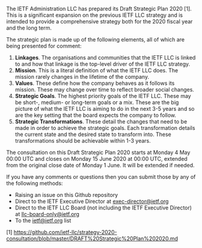 The IETF Administration LLC has prepared its Draft Strategic Plan 2020 [1].  This is a significant expansion on the previous IETF LLC strategy and is intended to provide a comprehensive strategy both for the 2020 fiscal year and the long term.

The strategic plan is made up of the following elements, all of which are being presented for comment:

1. **Linkages**.  The organisations and communities that the IETF LLC is linked to and how that linkage is the top-level driver of the IETF LLC strategy. 
2. **Mission**.  This is a literal definition of what the IETF LLC does.  The mission rarely changes in the lifetime of the company.
3. **Values**.  These define how the company behaves as it follows its mission. These may change over time to reflect broader social changes.
4. **Strategic Goals**.  The highest priority goals of the IETF LLC.  These may be short-, medium- or long-term goals or a mix.  These are the big picture of what the IETF LLC is aiming to do in the next 3-5 years and so are the key setting that the board expects the company to follow.
5. **Strategic Transformations**.  These detail the changes that need to be made in order to achieve the strategic goals.   Each transformation details the current state and the desired state to transform into. These transformations should be achievable within 1-3 years.

The consultation on this Draft Strategic Plan 2020 starts at Monday 4 May 00:00 UTC and closes on Monday 15 June 2020 at 00:00 UTC, extended from the original close date of Monday 1 June.  It will be extended if needed.

If you have any comments or questions then you can submit those by any of the following methods:

* Raising an issue on this Github repository
* Direct to the IETF Executive Director at exec-director@ietf.org
* Direct to the IETF LLC Board (not including the IETF Executive Director) at llc-board-only@ietf.org 
* To the ietf@ietf.org list

[1] https://github.com/ietf-llc/strategy-2020-consultation/blob/master/DRAFT%20Strategic%20Plan%202020.md